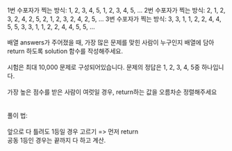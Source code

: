 1번 수포자가 찍는 방식: 1, 2, 3, 4, 5, 1, 2, 3, 4, 5, ... 2번 수포자가 찍는 방식: 2, 1, 2, 3, 2, 4, 2, 5, 2, 1, 2, 3, 2, 4, 2, 5, ... 3번 수포자가 찍는 방식: 3, 3, 1, 1, 2, 2, 4, 4, 5, 5, 3, 3, 1, 1, 2, 2, 4, 4, 5, 5, ...
<br><br>
배열 answers가 주어졌을 때, 가장 많은 문제를 맞힌 사람이 누구인지 배열에 담아 return 하도록 solution 함수를 작성해주세요.
<br><br>
시험은 최대 10,000 문제로 구성되어있습니다. 문제의 정답은 1, 2, 3, 4, 5중 하나입니다. <br><br>가장 높은 점수를 받은 사람이 여럿일 경우, return하는 값을 오름차순 정렬해주세요
<br><br><br>
풀이 법: <br><br>
앞으로 다 틀려도 1등일 경우 고르기 => 먼저 return<br>
공동 1등인 경우는 끝까지 다 하고 계산.
